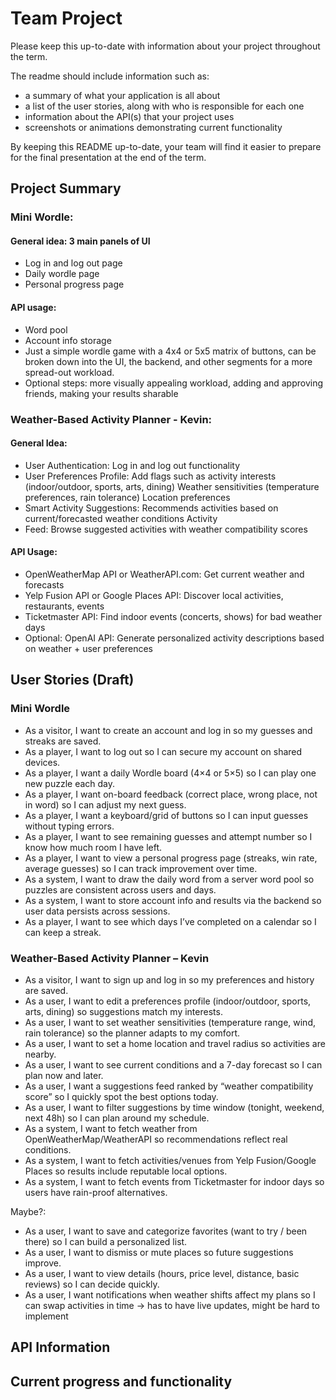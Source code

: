 # Team Project

Please keep this up-to-date with information about your project throughout the term.

The readme should include information such as:
- a summary of what your application is all about
- a list of the user stories, along with who is responsible for each one
- information about the API(s) that your project uses 
- screenshots or animations demonstrating current functionality

By keeping this README up-to-date,
your team will find it easier to prepare for the final presentation
at the end of the term.


## Project Summary

### Mini Wordle:
#### General idea: 3 main panels of UI
- Log in and log out page
- Daily wordle page
- Personal progress page
#### API usage:
- Word pool
- Account info storage
- Just a simple wordle game with a 4x4 or 5x5 matrix of buttons, can be broken down into the UI, the backend, and other segments for a more spread-out workload.
- Optional steps: more visually appealing workload, adding and approving friends, making your results sharable


### Weather-Based Activity Planner - Kevin: 
#### General Idea:  
- User Authentication: Log in and log out functionality 
- User Preferences Profile:  Add flags such as activity interests (indoor/outdoor, sports, arts, dining) Weather sensitivities (temperature preferences, rain tolerance) Location preferences   
- Smart Activity Suggestions: Recommends activities based on current/forecasted weather conditions Activity 
- Feed: Browse suggested activities with weather compatibility scores

#### API Usage:
- OpenWeatherMap API or WeatherAPI.com: Get current weather and forecasts
- Yelp Fusion API or Google Places API: Discover local activities, restaurants, events
- Ticketmaster API: Find indoor events (concerts, shows) for bad weather days
- Optional: OpenAI API: Generate personalized activity descriptions based on weather + user preferences


## User Stories (Draft)
### Mini Wordle

- As a visitor, I want to create an account and log in so my guesses and streaks are saved.
- As a player, I want to log out so I can secure my account on shared devices.
- As a player, I want a daily Wordle board (4×4 or 5×5) so I can play one new puzzle each day.
- As a player, I want on-board feedback (correct place, wrong place, not in word) so I can adjust my next guess.
- As a player, I want a keyboard/grid of buttons so I can input guesses without typing errors.
- As a player, I want to see remaining guesses and attempt number so I know how much room I have left.
- As a player, I want to view a personal progress page (streaks, win rate, average guesses) so I can track improvement over time.
- As a system, I want to draw the daily word from a server word pool so puzzles are consistent across users and days.
- As a system, I want to store account info and results via the backend so user data persists across sessions.
- As a player, I want to see which days I’ve completed on a calendar so I can keep a streak.

### Weather-Based Activity Planner – Kevin

- As a visitor, I want to sign up and log in so my preferences and history are saved.
- As a user, I want to edit a preferences profile (indoor/outdoor, sports, arts, dining) so suggestions match my interests.
- As a user, I want to set weather sensitivities (temperature range, wind, rain tolerance) so the planner adapts to my comfort.
- As a user, I want to set a home location and travel radius so activities are nearby.
- As a user, I want to see current conditions and a 7-day forecast so I can plan now and later.
- As a user, I want a suggestions feed ranked by “weather compatibility score” so I quickly spot the best options today.
- As a user, I want to filter suggestions by time window (tonight, weekend, next 48h) so I can plan around my schedule.
- As a system, I want to fetch weather from OpenWeatherMap/WeatherAPI so recommendations reflect real conditions.
- As a system, I want to fetch activities/venues from Yelp Fusion/Google Places so results include reputable local options.
- As a system, I want to fetch events from Ticketmaster for indoor days so users have rain-proof alternatives.
  
Maybe?:
- As a user, I want to save and categorize favorites (want to try / been there) so I can build a personalized list.
- As a user, I want to dismiss or mute places so future suggestions improve.
- As a user, I want to view details (hours, price level, distance, basic reviews) so I can decide quickly.
- As a user, I want notifications when weather shifts affect my plans so I can swap activities in time -> has to have live updates, might be hard to implement

## API Information

## Current progress and functionality
